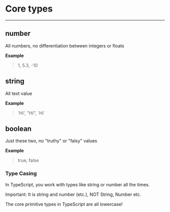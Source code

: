 # Core types
***

## number
All numbers, no differentiation between integers or floats

**Example**
> 1, 5.3, -10

## string
All text value

**Example**
> 'Hi', "Hi", \`Hi\`

## boolean
Just these two, no "truthy" or "falsy" values

**Example**
> true, false


### Type Casing
In TypeScript, you work with types like string or number all the times.

Important: It is string and number (etc.), NOT String, Number etc.

The core primitive types in TypeScript are all lowercase!